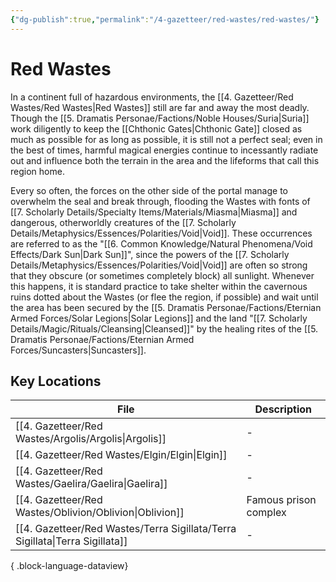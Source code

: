 ```yaml
---
{"dg-publish":true,"permalink":"/4-gazetteer/red-wastes/red-wastes/"}
---
```


# Red Wastes

In a continent full of hazardous environments, the [[4. Gazetteer/Red Wastes/Red Wastes\|Red Wastes]] still are far and away the most deadly. Though the [[5. Dramatis Personae/Factions/Noble Houses/Suria\|Suria]] work diligently to keep the [[Chthonic Gates\|Chthonic Gate]] closed as much as possible for as long as possible, it is still not a perfect seal; even in the best of times, harmful magical energies continue to incessantly radiate out and influence both the terrain in the area and the lifeforms that call this region home. 

Every so often, the forces on the other side of the portal manage to overwhelm the seal and break through, flooding the Wastes with fonts of [[7. Scholarly Details/Specialty Items/Materials/Miasma\|Miasma]] and dangerous, otherworldly creatures of the [[7. Scholarly Details/Metaphysics/Essences/Polarities/Void\|Void]]. These occurrences are referred to as the "[[6. Common Knowledge/Natural Phenomena/Void Effects/Dark Sun\|Dark Sun]]", since the powers of the [[7. Scholarly Details/Metaphysics/Essences/Polarities/Void\|Void]] are often so strong that they obscure (or sometimes completely block) all sunlight. Whenever this happens, it is standard practice to take shelter within the cavernous ruins dotted about the Wastes (or flee the region, if possible) and wait until the area has been secured by the [[5. Dramatis Personae/Factions/Eternian Armed Forces/Solar Legions\|Solar Legions]] and the land "[[7. Scholarly Details/Magic/Rituals/Cleansing\|Cleansed]]" by the healing rites of the [[5. Dramatis Personae/Factions/Eternian Armed Forces/Suncasters\|Suncasters]].

## Key Locations 

| File                                                                            | Description           |
| ------------------------------------------------------------------------------- | --------------------- |
| [[4. Gazetteer/Red Wastes/Argolis/Argolis\|Argolis]]                         | \-                    |
| [[4. Gazetteer/Red Wastes/Elgin/Elgin\|Elgin]]                               | \-                    |
| [[4. Gazetteer/Red Wastes/Gaelira/Gaelira\|Gaelira]]                         | \-                    |
| [[4. Gazetteer/Red Wastes/Oblivion/Oblivion\|Oblivion]]                      | Famous prison complex |
| [[4. Gazetteer/Red Wastes/Terra Sigillata/Terra Sigillata\|Terra Sigillata]] | \-                    |

{ .block-language-dataview}